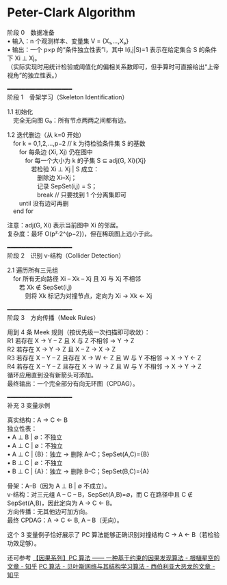 # Peter-Clark Algorithm

阶段 0　数据准备  
• 输入：n 个观测样本、变量集 V = {X₁,…,Xₚ}  
• 输出：一个 p×p 的“条件独立性表”I，其中 I(i,j|S)=1 表示在给定集合 S 的条件下 Xi ⊥ Xj。  
（实际实现时用统计检验或阈值化的偏相关系数即可，但手算时可直接给出“上帝视角”的独立性表。）

━━━━━━━━━━━━━━━━━━  
阶段 1　骨架学习（Skeleton Identification）  

1.1 初始化  
 完全无向图 G₀：所有节点两两之间都有边。

1.2 迭代删边（从 k=0 开始）  
 for k = 0,1,2,…,p−2           // k 为待检验条件集 S 的基数  
  for 每条边 (Xi, Xj) 仍在图中  
   for 每一个大小为 k 的子集 S ⊆ adj(G, Xi)\{Xj}  
    若检验 Xi ⊥ Xj | S 成立：  
     删除边 Xi–Xj；  
     记录 SepSet(i,j) = S；  
     break  // 只要找到 1 个分离集即可  
  until 没有边可再删  
 end for  

注意：adj(G, Xi) 表示当前图中 Xi 的邻居。  
复杂度：最坏 O(p²·2^{p−2})，但在稀疏图上远小于此。

━━━━━━━━━━━━━━━━━━  
阶段 2　识别 v-结构（Collider Detection）  

2.1 遍历所有三元组  
 for 所有无向路径 Xi – Xk – Xj 且 Xi 与 Xj 不相邻  
  若 Xk ∉ SepSet(i,j)  
   则将 Xk 标记为对撞节点，定向为 Xi → Xk ← Xj  

━━━━━━━━━━━━━━━━━━  
阶段 3　方向传播（Meek Rules）  

用到 4 条 Meek 规则（按优先级一次扫描即可收敛）：  
R1  若存在 X → Y – Z 且 X 与 Z 不相邻 → Y → Z  
R2  若存在 X → Y → Z 且 X – Z → X → Z  
R3  若存在 X – Y – Z 且存在 X → W ← Z 且 W 与 Y 不相邻 → X → Y ← Z  
R4  若存在 X – Y – Z 且存在 X → W → Z 且 W 与 Y 不相邻 → X → Y → Z  
循环应用直到没有新箭头可添加。  
最终输出：一个完全部分有向无环图（CPDAG）。

━━━━━━━━━━━━━━━━━━  
补充 3 变量示例  

真实结构：A → C ← B  
独立性表：  
• A ⊥ B | ∅：不独立  
• A ⊥ C | ∅：不独立  
• A ⊥ C | {B}：独立 → 删除 A–C；SepSet(A,C)={B}  
• B ⊥ C | ∅：不独立  
• B ⊥ C | {A}：独立 → 删除 B–C；SepSet(B,C)={A}  

骨架：A–B（因为 A ⊥ B | ∅ 不成立）。  
v-结构：对三元组 A – C – B，SepSet(A,B)=∅，而 C 在路径中且 C ∉ SepSet(A,B)，因此定向为 A → C ← B。  
方向传播：无其他边可加方向。  
最终 CPDAG：A → C ← B, A – B（无向）。  

这个 3 变量例子恰好展示了 PC 算法能够正确识别对撞结构 C → A ← B（若检验功效足够）。

还可参考 [【因果系列】PC 算法 —— 一种基于约束的因果发现算法 - 根植星空的文章 - 知乎](https://zhuanlan.zhihu.com/p/452724126)
[PC 算法 - 贝叶斯网络与其结构学习算法 - 西伯利亚大恶龙的文章 - 知乎](https://zhuanlan.zhihu.com/p/368010458)